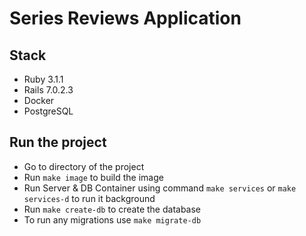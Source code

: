 # Series Reviews Application

## Stack
* Ruby 3.1.1
* Rails 7.0.2.3
* Docker
* PostgreSQL

## Run the project
* Go to directory of the project
* Run ```make image``` to build the image
* Run Server & DB Container using command ```make services``` or ```make services-d``` to run it background
* Run ```make create-db``` to create the database
* To run any migrations use ```make migrate-db```
